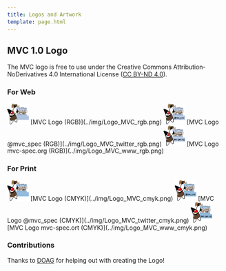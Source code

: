 ```yaml
---
title: Logos and Artwork
template: page.html
---
```


## MVC 1.0 Logo

The MVC logo is free to use under the Creative Commons Attribution-NoDerivatives 4.0 International License ([CC BY-ND 4.0](https://creativecommons.org/licenses/by-nd/4.0/)).

### For Web
<img src="../img/Logo_MVC_rgb.png" width="50"/>
[MVC Logo (RGB)](../img/Logo_MVC_rgb.png)

<img src="../img/Logo_MVC_twitter_rgb.png" width="50"/>
[MVC Logo @mvc_spec (RGB)](../img/Logo_MVC_twitter_rgb.png)

<img src="../img/Logo_MVC_www_rgb.png" width="50"/>
[MVC Logo mvc-spec.org (RGB)](../img/Logo_MVC_www_rgb.png)

### For Print

<img src="../img/Logo_MVC_cmyk.png" width="50"/>
[MVC Logo (CMYK)](../img/Logo_MVC_cmyk.png)

<img src="../img/Logo_MVC_twitter_cmyk.png" width="50"/>
[MVC Logo @mvc_spec (CMYK)](../img/Logo_MVC_twitter_cmyk.png)

<img src="../img/Logo_MVC_www_cmyk.png" width="50"/>
[MVC Logo mvc-spec.ort (CMYK)](../img/Logo_MVC_www_cmyk.png)

### Contributions

Thanks to [DOAG](https://www.doag.org/de/home/) for helping out with creating the Logo!